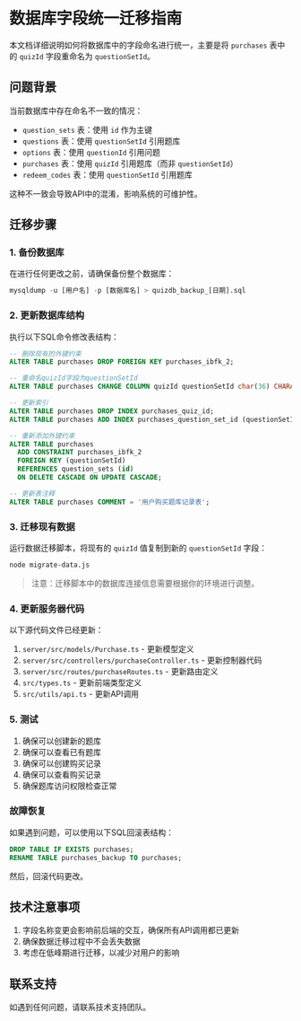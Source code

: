 # 数据库字段统一迁移指南

本文档详细说明如何将数据库中的字段命名进行统一，主要是将 `purchases` 表中的 `quizId` 字段重命名为 `questionSetId`。

## 问题背景

当前数据库中存在命名不一致的情况：
- `question_sets` 表：使用 `id` 作为主键
- `questions` 表：使用 `questionSetId` 引用题库
- `options` 表：使用 `questionId` 引用问题
- `purchases` 表：使用 `quizId` 引用题库（而非 `questionSetId`）
- `redeem_codes` 表：使用 `questionSetId` 引用题库

这种不一致会导致API中的混淆，影响系统的可维护性。

## 迁移步骤

### 1. 备份数据库

在进行任何更改之前，请确保备份整个数据库：

```sql
mysqldump -u [用户名] -p [数据库名] > quizdb_backup_[日期].sql
```

### 2. 更新数据库结构

执行以下SQL命令修改表结构：

```sql
-- 删除现有的外键约束
ALTER TABLE purchases DROP FOREIGN KEY purchases_ibfk_2;

-- 重命名quizId字段为questionSetId
ALTER TABLE purchases CHANGE COLUMN quizId questionSetId char(36) CHARACTER SET utf8mb4 COLLATE utf8mb4_bin NOT NULL;

-- 更新索引
ALTER TABLE purchases DROP INDEX purchases_quiz_id;
ALTER TABLE purchases ADD INDEX purchases_question_set_id (questionSetId);

-- 重新添加外键约束
ALTER TABLE purchases 
  ADD CONSTRAINT purchases_ibfk_2 
  FOREIGN KEY (questionSetId) 
  REFERENCES question_sets (id) 
  ON DELETE CASCADE ON UPDATE CASCADE;

-- 更新表注释
ALTER TABLE purchases COMMENT = '用户购买题库记录表';
```

### 3. 迁移现有数据

运行数据迁移脚本，将现有的 `quizId` 值复制到新的 `questionSetId` 字段：

```bash
node migrate-data.js
```

> 注意：迁移脚本中的数据库连接信息需要根据你的环境进行调整。

### 4. 更新服务器代码

以下源代码文件已经更新：

1. `server/src/models/Purchase.ts` - 更新模型定义
2. `server/src/controllers/purchaseController.ts` - 更新控制器代码
3. `server/src/routes/purchaseRoutes.ts` - 更新路由定义
4. `src/types.ts` - 更新前端类型定义
5. `src/utils/api.ts` - 更新API调用

### 5. 测试

1. 确保可以创建新的题库
2. 确保可以查看已有题库
3. 确保可以创建购买记录
4. 确保可以查看购买记录
5. 确保题库访问权限检查正常

### 故障恢复

如果遇到问题，可以使用以下SQL回滚表结构：

```sql
DROP TABLE IF EXISTS purchases;
RENAME TABLE purchases_backup TO purchases;
```

然后，回滚代码更改。

## 技术注意事项

1. 字段名称变更会影响前后端的交互，确保所有API调用都已更新
2. 确保数据迁移过程中不会丢失数据
3. 考虑在低峰期进行迁移，以减少对用户的影响

## 联系支持

如遇到任何问题，请联系技术支持团队。 